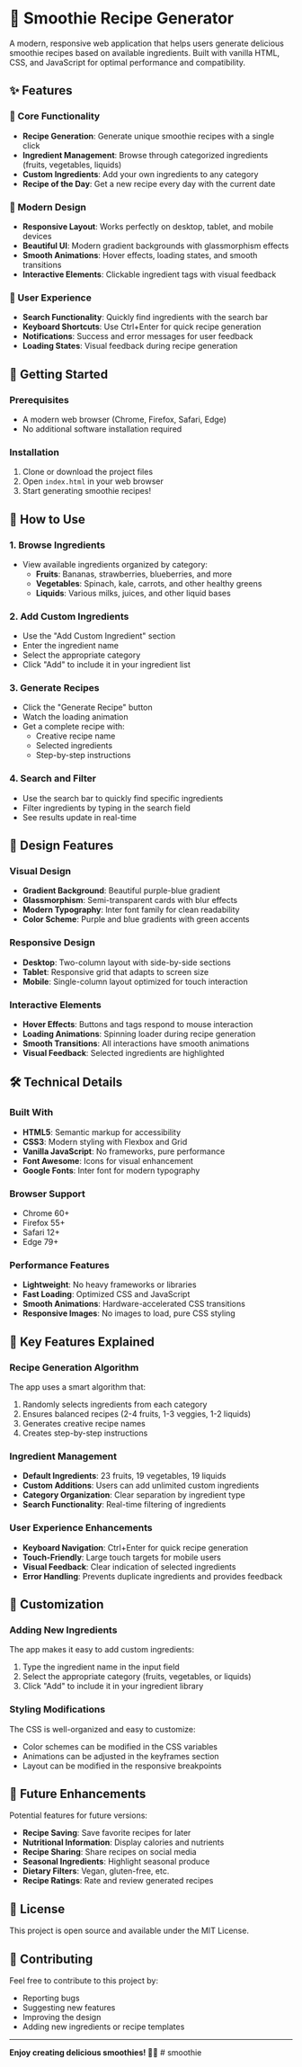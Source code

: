 # 🥤 Smoothie Recipe Generator

A modern, responsive web application that helps users generate delicious smoothie recipes based on available ingredients. Built with vanilla HTML, CSS, and JavaScript for optimal performance and compatibility.

## ✨ Features

### 🎯 Core Functionality
- **Recipe Generation**: Generate unique smoothie recipes with a single click
- **Ingredient Management**: Browse through categorized ingredients (fruits, vegetables, liquids)
- **Custom Ingredients**: Add your own ingredients to any category
- **Recipe of the Day**: Get a new recipe every day with the current date

### 🎨 Modern Design
- **Responsive Layout**: Works perfectly on desktop, tablet, and mobile devices
- **Beautiful UI**: Modern gradient backgrounds with glassmorphism effects
- **Smooth Animations**: Hover effects, loading states, and smooth transitions
- **Interactive Elements**: Clickable ingredient tags with visual feedback

### 🔧 User Experience
- **Search Functionality**: Quickly find ingredients with the search bar
- **Keyboard Shortcuts**: Use Ctrl+Enter for quick recipe generation
- **Notifications**: Success and error messages for user feedback
- **Loading States**: Visual feedback during recipe generation

## 🚀 Getting Started

### Prerequisites
- A modern web browser (Chrome, Firefox, Safari, Edge)
- No additional software installation required

### Installation
1. Clone or download the project files
2. Open `index.html` in your web browser
3. Start generating smoothie recipes!

## 📱 How to Use

### 1. Browse Ingredients
- View available ingredients organized by category:
  - **Fruits**: Bananas, strawberries, blueberries, and more
  - **Vegetables**: Spinach, kale, carrots, and other healthy greens
  - **Liquids**: Various milks, juices, and other liquid bases

### 2. Add Custom Ingredients
- Use the "Add Custom Ingredient" section
- Enter the ingredient name
- Select the appropriate category
- Click "Add" to include it in your ingredient list

### 3. Generate Recipes
- Click the "Generate Recipe" button
- Watch the loading animation
- Get a complete recipe with:
  - Creative recipe name
  - Selected ingredients
  - Step-by-step instructions

### 4. Search and Filter
- Use the search bar to quickly find specific ingredients
- Filter ingredients by typing in the search field
- See results update in real-time

## 🎨 Design Features

### Visual Design
- **Gradient Background**: Beautiful purple-blue gradient
- **Glassmorphism**: Semi-transparent cards with blur effects
- **Modern Typography**: Inter font family for clean readability
- **Color Scheme**: Purple and blue gradients with green accents

### Responsive Design
- **Desktop**: Two-column layout with side-by-side sections
- **Tablet**: Responsive grid that adapts to screen size
- **Mobile**: Single-column layout optimized for touch interaction

### Interactive Elements
- **Hover Effects**: Buttons and tags respond to mouse interaction
- **Loading Animations**: Spinning loader during recipe generation
- **Smooth Transitions**: All interactions have smooth animations
- **Visual Feedback**: Selected ingredients are highlighted

## 🛠️ Technical Details

### Built With
- **HTML5**: Semantic markup for accessibility
- **CSS3**: Modern styling with Flexbox and Grid
- **Vanilla JavaScript**: No frameworks, pure performance
- **Font Awesome**: Icons for visual enhancement
- **Google Fonts**: Inter font for modern typography

### Browser Support
- Chrome 60+
- Firefox 55+
- Safari 12+
- Edge 79+

### Performance Features
- **Lightweight**: No heavy frameworks or libraries
- **Fast Loading**: Optimized CSS and JavaScript
- **Smooth Animations**: Hardware-accelerated CSS transitions
- **Responsive Images**: No images to load, pure CSS styling

## 🎯 Key Features Explained

### Recipe Generation Algorithm
The app uses a smart algorithm that:
1. Randomly selects ingredients from each category
2. Ensures balanced recipes (2-4 fruits, 1-3 veggies, 1-2 liquids)
3. Generates creative recipe names
4. Creates step-by-step instructions

### Ingredient Management
- **Default Ingredients**: 23 fruits, 19 vegetables, 19 liquids
- **Custom Additions**: Users can add unlimited custom ingredients
- **Category Organization**: Clear separation by ingredient type
- **Search Functionality**: Real-time filtering of ingredients

### User Experience Enhancements
- **Keyboard Navigation**: Ctrl+Enter for quick recipe generation
- **Touch-Friendly**: Large touch targets for mobile users
- **Visual Feedback**: Clear indication of selected ingredients
- **Error Handling**: Prevents duplicate ingredients and provides feedback

## 🎨 Customization

### Adding New Ingredients
The app makes it easy to add custom ingredients:
1. Type the ingredient name in the input field
2. Select the appropriate category (fruits, vegetables, or liquids)
3. Click "Add" to include it in your ingredient library

### Styling Modifications
The CSS is well-organized and easy to customize:
- Color schemes can be modified in the CSS variables
- Animations can be adjusted in the keyframes section
- Layout can be modified in the responsive breakpoints

## 🚀 Future Enhancements

Potential features for future versions:
- **Recipe Saving**: Save favorite recipes for later
- **Nutritional Information**: Display calories and nutrients
- **Recipe Sharing**: Share recipes on social media
- **Seasonal Ingredients**: Highlight seasonal produce
- **Dietary Filters**: Vegan, gluten-free, etc.
- **Recipe Ratings**: Rate and review generated recipes

## 📄 License

This project is open source and available under the MIT License.

## 🤝 Contributing

Feel free to contribute to this project by:
- Reporting bugs
- Suggesting new features
- Improving the design
- Adding new ingredients or recipe templates

---

**Enjoy creating delicious smoothies! 🥤✨** #   s m o o t h i e  
 